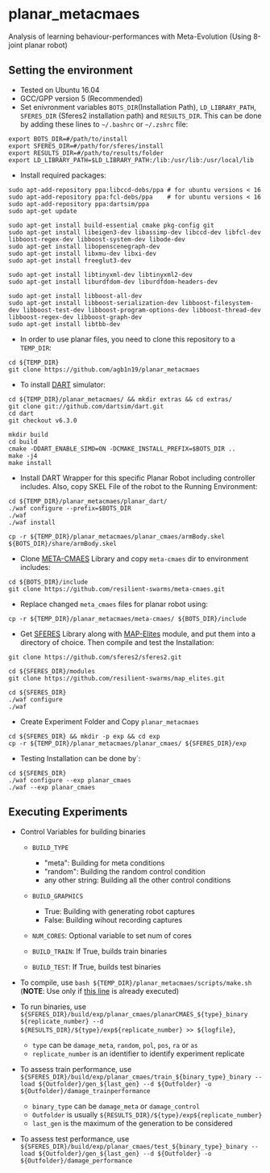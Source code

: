 # planar_metacmaes

Analysis of learning behaviour-performances with Meta-Evolution (Using 8-joint planar robot) 

## Setting the environment

- Tested on Ubuntu 16.04
- GCC/GPP version 5 (Recommended)
- Set enivronment variables `BOTS_DIR`(Installation Path), `LD_LIBRARY_PATH`, `SFERES_DIR` (Sferes2 installation path) and `RESULTS_DIR`. This can be done by adding these lines to `~/.bashrc` or `~/.zshrc` file:
```
export BOTS_DIR=#/path/to/install
export SFERES_DIR=#/path/for/sferes/install
export RESULTS_DIR=#/path/to/results/folder
export LD_LIBRARY_PATH=$LD_LIBRARY_PATH:/lib:/usr/lib:/usr/local/lib
```
- Install required packages:
```
sudo apt-add-repository ppa:libccd-debs/ppa # for ubuntu versions < 16
sudo apt-add-repository ppa:fcl-debs/ppa    # for ubuntu versions < 16
sudo apt-add-repository ppa:dartsim/ppa
sudo apt-get update

sudo apt-get install build-essential cmake pkg-config git
sudo apt-get install libeigen3-dev libassimp-dev libccd-dev libfcl-dev libboost-regex-dev libboost-system-dev libode-dev
sudo apt-get install libopenscenegraph-dev
sudo apt-get install libxmu-dev libxi-dev
sudo apt-get install freeglut3-dev

sudo apt-get install libtinyxml-dev libtinyxml2-dev
sudo apt-get install liburdfdom-dev liburdfdom-headers-dev

sudo apt-get install libboost-all-dev
sudo apt-get install libboost-serialization-dev libboost-filesystem-dev libboost-test-dev libboost-program-options-dev libboost-thread-dev libboost-regex-dev libboost-graph-dev
sudo apt-get install libtbb-dev
```
- In order to use planar files, you need to clone this repository to a `TEMP_DIR`:
```
cd ${TEMP_DIR}
git clone https://github.com/agb1n19/planar_metacmaes
```
- To install [DART](https://github.com/dartsim/dart) simulator:
```
cd ${TEMP_DIR}/planar_metacmaes/ && mkdir extras && cd extras/
git clone git://github.com/dartsim/dart.git
cd dart
git checkout v6.3.0

mkdir build
cd build
cmake -DDART_ENABLE_SIMD=ON -DCMAKE_INSTALL_PREFIX=$BOTS_DIR ..
make -j4
make install
```
- Install DART Wrapper for this specific Planar Robot including controller includes. Also, copy SKEL File of the robot to the Running Environment:
```
cd ${TEMP_DIR}/planar_metacmaes/planar_dart/
./waf configure --prefix=$BOTS_DIR
./waf
./waf install

cp -r ${TEMP_DIR}/planar_metacmaes/planar_cmaes/armBody.skel ${BOTS_DIR}/share/armBody.skel
```
- Clone [META-CMAES](https://github.com/resilient-swarms/meta-cmaes) Library and copy `meta-cmaes` dir to environment includes:
```
cd ${BOTS_DIR}/include
git clone https://github.com/resilient-swarms/meta-cmaes.git
```
- Replace changed `meta_cmaes` files for planar robot using:
```
cp -r ${TEMP_DIR}/planar_metacmaes/meta-cmaes/ ${BOTS_DIR}/include
```
- Get [SFERES](https://github.com/sferes2/sferes2) Library along with [MAP-Elites](https://github.com/resilient-swarms/map_elites) module, and put them into a directory of choice. Then compile and test the Installation:
```
git clone https://github.com/sferes2/sferes2.git

cd ${SFERES_DIR}/modules
git clone https://github.com/resilient-swarms/map_elites.git

cd ${SFERES_DIR}
./waf configure
./waf
```
- Create Experiment Folder and Copy `planar_metacmaes`
```
cd ${SFERES_DIR} && mkdir -p exp && cd exp
cp -r ${TEMP_DIR}/planar_metacmaes/planar_cmaes/ ${SFERES_DIR}/exp
```
- Testing Installation can be done by`:
```
cd ${SFERES_DIR}
./waf configure --exp planar_cmaes
./waf --exp planar_cmaes
```
## Executing Experiments

- Control Variables for building binaries

  * `BUILD_TYPE`
     - "meta": Building for meta conditions
     - "random": Building the random control condition
     - any other string: Building all the other control conditions
    
  * `BUILD_GRAPHICS`
     - True: Building with generating robot captures
     - False: Building wihout recording captures
    
  * `NUM_CORES`: Optional variable to set num of cores
  
  * `BUILD_TRAIN`: If True, builds train binaries
  
  * `BUILD_TEST`: If True, builds test binaries
  
- To compile, use `bash ${TEMP_DIR}/planar_metacmaes/scripts/make.sh` (**NOTE**: Use only if [this line](https://github.com/agb1n19/planar_metacmaes/README.md#L95) is already executed)

- To run binaries, use `${SFERES_DIR}/build/exp/planar_cmaes/planarCMAES_${type}_binary ${replicate_number} --d ${RESULTS_DIR}/${type}/exp${replicate_number} >> ${logfile}`,
  * `type` can be `damage_meta`, `random`, `pol`, `pos`, `ra` or `as`
  * `replicate_number` is an identifier to identify experiment replicate
  
- To assess train performance, use `${SFERES_DIR}/build/exp/planar_cmaes/train_${binary_type}_binary --load ${Outfolder}/gen_${last_gen} --d ${Outfolder} -o ${Outfolder}/damage_trainperformance`
  * `binary_type` can be `damage_meta` or `damage_control`
  * `Outfolder` is usually `${RESULTS_DIR}/${type}/exp${replicate_number}`
  * `last_gen` is the maximum of the generation to be considered
  
- To assess test performance, use `${SFERES_DIR}/build/exp/planar_cmaes/test_${binary_type}_binary --load ${Outfolder}/gen_${last_gen} --d ${Outfolder} -o ${Outfolder}/damage_performance`
